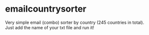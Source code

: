 # emailcountrysorter
Very simple email (combo) sorter by country (245 countries in total). <br>
Just add the name of your txt file and run it!
